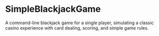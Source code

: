 # SimpleBlackjackGame
A command-line blackjack game for a single player, simulating a classic casino experience with card dealing, scoring, and simple game rules.
